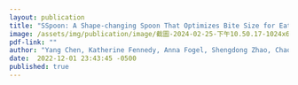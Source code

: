 ```yaml
---
layout: publication
title: "SSpoon: A Shape-changing Spoon That Optimizes Bite Size for Eating Rate Regulation. "
image: /assets/img/publication/image/截圖-2024-02-25-下午10.50.17-1024x655.png
pdf-link: "" 
author: "Yang Chen, Katherine Fennedy, Anna Fogel, Shengdong Zhao, Chao Zhang, Lijuan Liu, Ching Chiuan Yen" 
date:  2022-12-01 23:43:45 -0500
published: true
---
```


